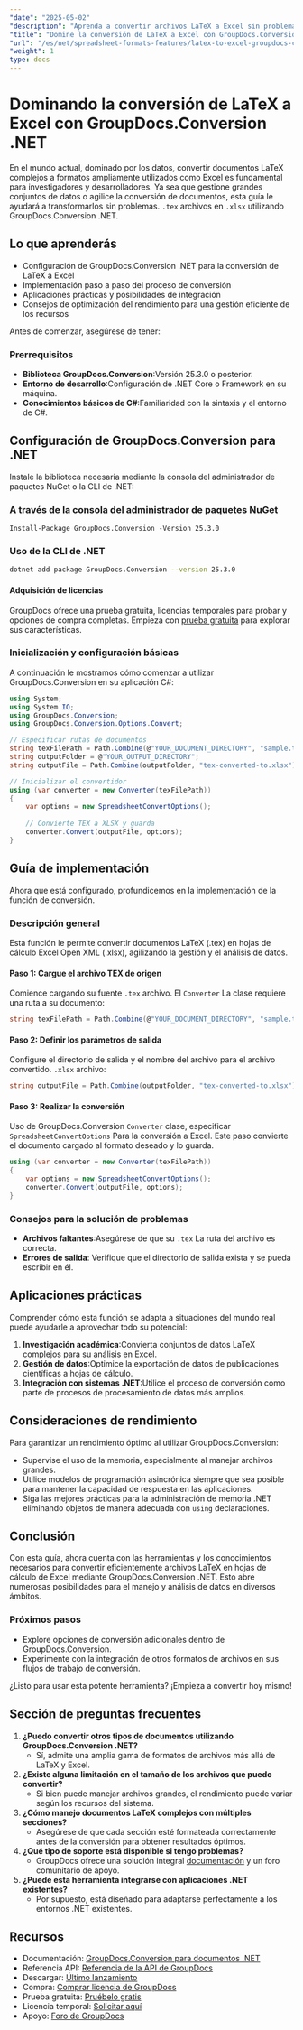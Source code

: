 ```yaml
---
"date": "2025-05-02"
"description": "Aprenda a convertir archivos LaTeX a Excel sin problemas con GroupDocs.Conversion .NET. Esta guía incluye consejos de configuración, implementación y optimización."
"title": "Domine la conversión de LaTeX a Excel con GroupDocs.Conversion .NET&#58; una guía completa para desarrolladores e investigadores"
"url": "/es/net/spreadsheet-formats-features/latex-to-excel-groupdocs-conversion-net/"
"weight": 1
type: docs
---
```

# Dominando la conversión de LaTeX a Excel con GroupDocs.Conversion .NET

En el mundo actual, dominado por los datos, convertir documentos LaTeX complejos a formatos ampliamente utilizados como Excel es fundamental para investigadores y desarrolladores. Ya sea que gestione grandes conjuntos de datos o agilice la conversión de documentos, esta guía le ayudará a transformarlos sin problemas. `.tex` archivos en `.xlsx` utilizando GroupDocs.Conversion .NET.

## Lo que aprenderás
- Configuración de GroupDocs.Conversion .NET para la conversión de LaTeX a Excel
- Implementación paso a paso del proceso de conversión
- Aplicaciones prácticas y posibilidades de integración
- Consejos de optimización del rendimiento para una gestión eficiente de los recursos

Antes de comenzar, asegúrese de tener:

### Prerrequisitos
- **Biblioteca GroupDocs.Conversion**:Versión 25.3.0 o posterior.
- **Entorno de desarrollo**:Configuración de .NET Core o Framework en su máquina.
- **Conocimientos básicos de C#**:Familiaridad con la sintaxis y el entorno de C#.

## Configuración de GroupDocs.Conversion para .NET
Instale la biblioteca necesaria mediante la consola del administrador de paquetes NuGet o la CLI de .NET:

### A través de la consola del administrador de paquetes NuGet
```shell
Install-Package GroupDocs.Conversion -Version 25.3.0
```

### Uso de la CLI de .NET
```bash
dotnet add package GroupDocs.Conversion --version 25.3.0
```

#### Adquisición de licencias
GroupDocs ofrece una prueba gratuita, licencias temporales para probar y opciones de compra completas. Empieza con [prueba gratuita](https://releases.groupdocs.com/conversion/net/) para explorar sus características.

### Inicialización y configuración básicas
A continuación le mostramos cómo comenzar a utilizar GroupDocs.Conversion en su aplicación C#:

```csharp
using System;
using System.IO;
using GroupDocs.Conversion;
using GroupDocs.Conversion.Options.Convert;

// Especificar rutas de documentos
string texFilePath = Path.Combine(@"YOUR_DOCUMENT_DIRECTORY", "sample.tex");
string outputFolder = @"YOUR_OUTPUT_DIRECTORY";
string outputFile = Path.Combine(outputFolder, "tex-converted-to.xlsx");

// Inicializar el convertidor
using (var converter = new Converter(texFilePath))
{
    var options = new SpreadsheetConvertOptions();
    
    // Convierte TEX a XLSX y guarda
    converter.Convert(outputFile, options);
}
```

## Guía de implementación
Ahora que está configurado, profundicemos en la implementación de la función de conversión.

### Descripción general
Esta función le permite convertir documentos LaTeX (.tex) en hojas de cálculo Excel Open XML (.xlsx), agilizando la gestión y el análisis de datos.

#### Paso 1: Cargue el archivo TEX de origen
Comience cargando su fuente `.tex` archivo. El `Converter` La clase requiere una ruta a su documento:

```csharp
string texFilePath = Path.Combine(@"YOUR_DOCUMENT_DIRECTORY", "sample.tex");
```

#### Paso 2: Definir los parámetros de salida
Configure el directorio de salida y el nombre del archivo para el archivo convertido. `.xlsx` archivo:

```csharp
string outputFile = Path.Combine(outputFolder, "tex-converted-to.xlsx");
```

#### Paso 3: Realizar la conversión
Uso de GroupDocs.Conversion `Converter` clase, especificar `SpreadsheetConvertOptions` Para la conversión a Excel. Este paso convierte el documento cargado al formato deseado y lo guarda.

```csharp
using (var converter = new Converter(texFilePath))
{
    var options = new SpreadsheetConvertOptions();
    converter.Convert(outputFile, options);
}
```

### Consejos para la solución de problemas
- **Archivos faltantes**:Asegúrese de que su `.tex` La ruta del archivo es correcta.
- **Errores de salida**: Verifique que el directorio de salida exista y se pueda escribir en él.

## Aplicaciones prácticas
Comprender cómo esta función se adapta a situaciones del mundo real puede ayudarle a aprovechar todo su potencial:
1. **Investigación académica**:Convierta conjuntos de datos LaTeX complejos para su análisis en Excel.
2. **Gestión de datos**:Optimice la exportación de datos de publicaciones científicas a hojas de cálculo.
3. **Integración con sistemas .NET**:Utilice el proceso de conversión como parte de procesos de procesamiento de datos más amplios.

## Consideraciones de rendimiento
Para garantizar un rendimiento óptimo al utilizar GroupDocs.Conversion:
- Supervise el uso de la memoria, especialmente al manejar archivos grandes.
- Utilice modelos de programación asincrónica siempre que sea posible para mantener la capacidad de respuesta en las aplicaciones.
- Siga las mejores prácticas para la administración de memoria .NET eliminando objetos de manera adecuada con `using` declaraciones.

## Conclusión
Con esta guía, ahora cuenta con las herramientas y los conocimientos necesarios para convertir eficientemente archivos LaTeX en hojas de cálculo de Excel mediante GroupDocs.Conversion .NET. Esto abre numerosas posibilidades para el manejo y análisis de datos en diversos ámbitos.

### Próximos pasos
- Explore opciones de conversión adicionales dentro de GroupDocs.Conversion.
- Experimente con la integración de otros formatos de archivos en sus flujos de trabajo de conversión.
  
¿Listo para usar esta potente herramienta? ¡Empieza a convertir hoy mismo!

## Sección de preguntas frecuentes
1. **¿Puedo convertir otros tipos de documentos utilizando GroupDocs.Conversion .NET?**
   - Sí, admite una amplia gama de formatos de archivos más allá de LaTeX y Excel.
2. **¿Existe alguna limitación en el tamaño de los archivos que puedo convertir?**
   - Si bien puede manejar archivos grandes, el rendimiento puede variar según los recursos del sistema.
3. **¿Cómo manejo documentos LaTeX complejos con múltiples secciones?**
   - Asegúrese de que cada sección esté formateada correctamente antes de la conversión para obtener resultados óptimos.
4. **¿Qué tipo de soporte está disponible si tengo problemas?**
   - GroupDocs ofrece una solución integral [documentación](https://docs.groupdocs.com/conversion/net/) y un foro comunitario de apoyo.
5. **¿Puede esta herramienta integrarse con aplicaciones .NET existentes?**
   - Por supuesto, está diseñado para adaptarse perfectamente a los entornos .NET existentes.

## Recursos
- Documentación: [GroupDocs.Conversion para documentos .NET](https://docs.groupdocs.com/conversion/net/)
- Referencia API: [Referencia de la API de GroupDocs](https://reference.groupdocs.com/conversion/net/)
- Descargar: [Último lanzamiento](https://releases.groupdocs.com/conversion/net/)
- Compra: [Comprar licencia de GroupDocs](https://purchase.groupdocs.com/buy)
- Prueba gratuita: [Pruébelo gratis](https://releases.groupdocs.com/conversion/net/)
- Licencia temporal: [Solicitar aquí](https://purchase.groupdocs.com/temporary-license/)
- Apoyo: [Foro de GroupDocs](https://forum.groupdocs.com/c/conversion/10)